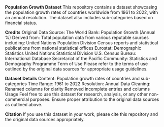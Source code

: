 **Population Growth Dataset**
This repository contains a dataset showcasing the population growth rates of countries worldwide from 1961 to 2022, with an annual resolution. The dataset also includes sub-categories based on financial status.

**Credits**
Original Data Source: The World Bank: Population Growth (Annual %)
Derived from: Total population data from various reputable sources including:
United Nations Population Division
Census reports and statistical publications from national statistical offices
Eurostat: Demographic Statistics
United Nations Statistical Division
U.S. Census Bureau: International Database
Secretariat of the Pacific Community: Statistics and Demography Programme
Term of Use
Please refer to the terms of use outlined by the original data sources for appropriate usage guidelines.

**Dataset Details**
Content: Population growth rates of countries and sub-categories
Time Range: 1961 to 2022
Resolution: Annual
Data Cleaning:
Renamed columns for clarity
Removed incomplete entries and columns
Usage
Feel free to use this dataset for research, analysis, or any other non-commercial purposes. Ensure proper attribution to the original data sources as outlined above.

**Citation**
If you use this dataset in your work, please cite this repository and the original data sources appropriately.
